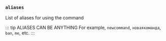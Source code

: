 ### `aliases`

List of aliases for using the command

::: tip ALIASES CAN BE ANYTHING
For example, `newcommand`, `новаякоманда`, `ban`, `me`, etc.
:::